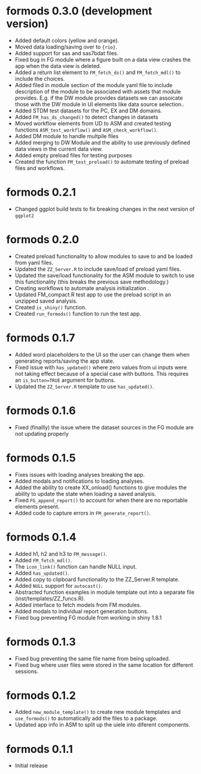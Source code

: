 # formods 0.3.0 (development version)

* Added default colors (yellow and orange).
* Moved data loading/saving over to `{rio}`.
* Added support for sas and sas7bdat files.
* Fixed bug in FG module where a figure built on a data view crashes the app when the data view is deleted.
* Added a return list element to `FM_fetch_ds()` and `FM_fetch_mdl()` to include the choices.
* Added filed in module section of the module yaml file to include description of the module to be associated with assets that module provides. E.g. if the DW module provides datasets we can assoicate those with the DW module in UI elements like data source selection..
* Added STDM test datasets for the PC, EX and DM domains.
* Added `FM_has_ds_changed()` to detect changes in datasets
* Moved workflow elements from UD to ASM and created testing functions `ASM_test_workflow()` and `ASM_check_workflow()`.
* Added DM module to handle multpile files 
* Added merging to DW Module and the ability to use previously defined data views in the current data view.
* Added empty preload files for testing purposes 
* Created the function `FM_test_preload()` to automate testing of preload files and workflows.

# formods 0.2.1

* Changed ggplot build tests to fix breaking changes in the next version of `ggplot2`

# formods 0.2.0 

* Created preload functionality to allow modules to save to and be loaded from yaml files.
* Updated the `ZZ_Server.R` to include save/load of preload yaml files.
* Updated the save/load functionality for the ASM module to switch to use this functionality (this breaks the previous save methodology.)
* Creating workflows to automate analysis initialization .
* Updated FM_compact.R test app to use the preload script in an unzipped saved
  analysis.
* Created `is_shiny()` function. 
* Created `run_formods()` function to run the test app. 


# formods 0.1.7 

* Added word placeholders to the UI so the user can change them when generating reports/saving the app state.
* Fixed issue with `has_updated()` where zero values from ui inputs were not taking effect because of a special case with buttons. This requires an `is_button=TRUE` argument for buttons.  
* Updated the `ZZ_Server.R` template to use `has_updated()`.

# formods 0.1.6 

* Fixed (finallly) the issue where the dataset sources in the FG module are not updating properly

# formods 0.1.5

* Fixes issues with loading analyses breaking the app.
* Added modals and notifications to  loading analyses.
* Added the ability to create XX_onload() functions to give modules the ability to update the state when loading a saved analysis.
* Fixed `FG_append_report()` to account for when there are no reportable elements present.
* Added code to capture errors in `FM_generate_report()`.

# formods 0.1.4

* Added h1, h2 and h3 to `FM_message()`.
* Added `FM_fetch_mdl()`.
* The `icon_link()` function can handle NULL input.
* Added `has_updated()`.
* Added copy to clipboard functionality to the ZZ_Server.R template.
* Added `NULL` support for `autocast()`.
* Abstracted function examples in module template out into a separate file (inst/templates/ZZ_funcs.R).
* Added interface to fetch models from FM modules.
* Added modals to individual report generation buttons.
* Fixed bug preventing FG module from working in shiny 1.8.1

# formods 0.1.3 

* Fixed bug preventing the same file name from being uploaded.
* Fixed bug where user files were stored in the same location for different sessions.

# formods 0.1.2

* Added `new_module_template()` to create new module templates and `use_formods()` 
to automatically add the files to a package. 
* Updated app info in ASM to split up the uiele into diferent components. 

# formods 0.1.1 

* Initial release
